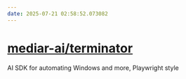 ```yaml
---
date: 2025-07-21 02:58:52.073082
---
```


# [mediar-ai/terminator](https://github.com/mediar-ai/terminator)

AI SDK for automating Windows and more, Playwright style